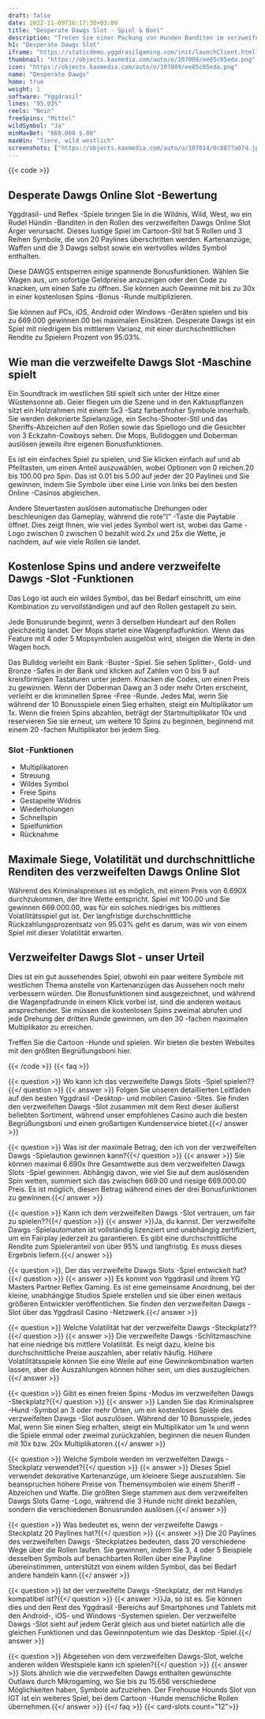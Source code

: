```yaml
---
draft: false
date: 2022-11-09T16:17:38+03:00
title: "Desperate Dawgs Slot - Spiel & Boni"
description: "Treten Sie einer Packung von Hunden Banditen im verzweifelten Dawgs Online Slot bei. Lesen Sie unsere Rezension, um herauszufinden, wie es funktioniert und wo Sie den besten Casino -Bonus finden können."
h1: "Desperate Dawgs Slot"
iframe: "https://staticdemo.yggdrasilgaming.com/init/launchClient.html?gameid=1036&lang=en&currency=EUR&org=Demo&key=&fullscreen=yes"
thumbnail: "https://objects.kaxmedia.com/auto/o/107009/ee05c05eda.png"
icon: "https://objects.kaxmedia.com/auto/o/107009/ee05c05eda.png"
name: "Desperate Dawgs"
home: true
weight: 1
software: "Yggdrasil"
lines: "95.03%"
reels: "Nein"
freeSpins: "Mittel"
wildSymbol: "Ja"
minMaxBet: "669.000 $.00"
maxWin: "Tiere, wild westlich"
screenshots: ["https://objects.kaxmedia.com/auto/o/107014/0c8877a07d.jpeg"]
---
```


{{< code >}}<h2>Desperate Dawgs Online Slot -Bewertung</h2><p>Yggdrasil- und Reflex -Spiele bringen Sie in die Wildnis, Wild, West, wo ein Rudel Hündin -Banditen in den Rollen des verzweifelten Dawgs Online Slot Ärger verursacht. Dieses lustige Spiel im Cartoon-Stil hat 5 Rollen und 3 Reihen Symbole, die von 20 Paylines überschritten werden. Kartenanzüge, Waffen und die 3 Dawgs selbst sowie ein wertvolles wildes Symbol enthalten.</p><p>Diese DAWGS entsperren einige spannende Bonusfunktionen. Wählen Sie Wagen aus, um sofortige Geldpreise anzuzeigen oder den Code zu knacken, um einen Safe zu öffnen. Sie können auch Gewinne mit bis zu 30x in einer kostenlosen Spins -Bonus -Runde multiplizieren.</p><p>Sie können auf PCs, iOS, Android oder Windows -Geräten spielen und bis zu 669.000 gewinnen.00 bei maximalen Einsätzen. Desperate Dawgs ist ein Spiel mit niedrigem bis mittlerem Varianz, mit einer durchschnittlichen Rendite zu Spielern Prozent von 95.03%.</p><h2>Wie man die verzweifelte Dawgs Slot -Maschine spielt</h2><p>Ein Soundtrack im westlichen Stil spielt sich unter der Hitze einer Wüstensonne ab. Geier fliegen um die Szene und in den Kaktuspflanzen sitzt ein Holzrahmen mit einem 5x3 -Satz farbenfroher Symbole innerhalb. Sie werden dekorierte Spielanzüge, ein Sechs-Shooter-Stil und das Sheriffs-Abzeichen auf den Rollen sowie das Spiellogo und die Gesichter von 3 Eckzahn-Cowboys sehen. Die Mops, Bulldoggen und Doberman auslösen jeweils ihre eigenen Bonusfunktionen.</p><p>Es ist ein einfaches Spiel zu spielen, und Sie klicken einfach auf und ab Pfeiltasten, um einen Anteil auszuwählen, wobei Optionen von 0 reichen.20 bis 100.00 pro Spin. Das ist 0.01 bis 5.00 auf jeder der 20 Paylines und Sie gewinnen, indem Sie Symbole über eine Linie von links bei den besten Online -Casinos abgleichen.</p><p>Andere Steuertasten auslösen automatische Drehungen oder beschleunigen das Gameplay, während die rote"I" -Taste die Paytable öffnet. Dies zeigt Ihnen, wie viel jedes Symbol wert ist, wobei das Game -Logo zwischen 0 zwischen 0 bezahlt wird.2x und 25x die Wette, je nachdem, auf wie viele Rollen sie landet.</p><h2>Kostenlose Spins und andere verzweifelte Dawgs -Slot -Funktionen</h2><p>Das Logo ist auch ein wildes Symbol, das bei Bedarf einschritt, um eine Kombination zu vervollständigen und auf den Rollen gestapelt zu sein.</p><p>Jede Bonusrunde beginnt, wenn 3 derselben Hundeart auf den Rollen gleichzeitig landet. Der Mops startet eine Wagenpfadfunktion. Wenn das Feature mit 4 oder 5 Mopsymbolen ausgelöst wird, steigen die Werte in den Wagen hoch.</p><p>Das Bulldog verleiht ein Bank -Buster -Spiel. Sie sehen Splitter-, Gold- und Bronze -Safes in der Bank und klicken auf Zahlen von 0 bis 9 auf kreisförmigen Tastaturen unter jedem. Knacken die Codes, um einen Preis zu gewinnen. Wenn der Doberman Dawg an 3 oder mehr Orten erscheint, verleiht er die kriminellen Spree -Free -Runde. Jedes Mal, wenn Sie während der 10 Bonusspiele einen Sieg erhalten, steigt ein Multiplikator um 1x. Wenn die freien Spins abzahlen, beträgt der Startmultiplikator 10x und reservieren Sie sie erneut, um weitere 10 Spins zu beginnen, beginnend mit einem 20 -fachen Multiplikator bei jedem Sieg.</p><h3>
Slot -Funktionen</h3><ul>
<li></span>
Multiplikatoren</li>
<li></span>
Streuung</li>
<li></span>
Wildes Symbol</li>
<li></span>
Freie Spins</li>
<li></span>
Gestapelte Wildnis</li>
<li></span>
Wiederholungen</li>
<li></span>
Schnellspin</li>
<li></span>
Spielfunktion</li>
<li></span>
Rücknahme</li></ul><h2>Maximale Siege, Volatilität und durchschnittliche Renditen des verzweifelten Dawgs Online Slot</h2><p>Während des Kriminalspreises ist es möglich, mit einem Preis von 6.690X durchzukommen, der Ihre Wette entspricht. Spiel mit 100.00 und Sie gewinnen 669.000.00, was für ein solches niedriges bis mittleres Volatilitätsspiel gut ist. Der langfristige durchschnittliche Rückzahlungsprozentsatz von 95.03% geht es darum, was wir von einem Spiel mit dieser Volatilität erwarten.</p><h2>Verzweifelter Dawgs Slot - unser Urteil</h2><p>Dies ist ein gut aussehendes Spiel, obwohl ein paar weitere Symbole mit westlichen Thema anstelle von Kartenanzügen das Aussehen noch mehr verbessern würden. Die Bonusfunktionen sind ausgezeichnet, und während die Wagenpfadrunde in einem Klick vorbei ist, sind die anderen weitaus ansprechender. Sie müssen die kostenlosen Spins zweimal abrufen und jede Drehung der dritten Runde gewinnen, um den 30 -fachen maximalen Multiplikator zu erreichen.</p><p>Treffen Sie die Cartoon -Hunde und spielen. Wir bieten die besten Websites mit den größten Begrüßungsboni hier.</p>
{{< /code >}}
{{< faq >}}

{{< question >}} Wo kann ich das verzweifelte Dawgs Slots -Spiel spielen??{{</ question >}}
{{< answer >}} Folgen Sie unseren detaillierten Leitfäden auf den besten Yggdrasil -Desktop- und mobilen Casino -Sites. Sie finden den verzweifelten Dawgs -Slot zusammen mit dem Rest dieser äußerst beliebten Sortiment, während unser empfohlenes Casino auch die besten Begrüßungsboni und einen großartigen Kundenservice bietet.{{</ answer >}}

{{< question >}} Was ist der maximale Betrag, den ich von der verzweifelten Dawgs -Spielaution gewinnen kann?{{</ question >}}
{{< answer >}} Sie können maximal 6.690x Ihre Gesamtwette aus dem verzweifelten Dawgs Slots -Spiel gewinnen. Abhängig davon, wie viel Sie auf dem auslösenden Spin wetten, summiert sich das zwischen 669.00 und riesige 669.000.00 Preis. Es ist möglich, diesen Betrag während eines der drei Bonusfunktionen zu gewinnen.{{</ answer >}}

{{< question >}} Kann ich dem verzweifelten Dawgs -Slot vertrauen, um fair zu spielen??{{</ question >}}
{{< answer >}}Ja, du kannst. Der verzweifelte Dawgs -Spielautomaten ist vollständig lizenziert und unabhängig zertifiziert, um ein Fairplay jederzeit zu garantieren. Es gibt eine durchschnittliche Rendite zum Spieleranteil von über 95% und langfristig. Es muss dieses Ergebnis liefern.{{</ answer >}}

{{< question >}}, Der das verzweifelte Dawgs Slots -Spiel entwickelt hat?{{</ question >}}
{{< answer >}} Es kommt von Yggdrasil und ihrem YG Masters Partner Reflex Gaming. Es ist eine gemeinsame Anordnung, bei der kleine, unabhängige Studios Spiele erstellen und sie über einen weitaus größeren Entwickler veröffentlichen. Sie finden den verzweifelten Dawgs -Slot über das Yggdrasil Casino -Netzwerk.{{</ answer >}}

{{< question >}} Welche Volatilität hat der verzweifelte Dawgs -Steckplatz??{{</ question >}}
{{< answer >}} Die verzweifelte Dawgs -Schlitzmaschine hat eine niedrige bis mittlere Volatilität. Es neigt dazu, kleine bis durchschnittliche Preise auszahlen, aber relativ häufig. Höhere Volatilitätsspiele können Sie eine Weile auf eine Gewinnkombination warten lassen, aber die Auszahlungen können höher sein, um dies auszugleichen.{{</ answer >}}

{{< question >}} Gibt es einen freien Spins -Modus im verzweifelten Dawgs -Steckplatz?{{</ question >}}
{{< answer >}} Landen Sie das Kriminalspree -Hund -Symbol an 3 oder mehr Orten, um ein kostenloses Spiele des verzweifelten Dawgs -Slot auszulösen. Während der 10 Bonusspiele, jedes Mal, wenn Sie einen Sieg erhalten, steigt ein Multiplikator um 1x und wenn die Spiele einmal oder zweimal zurückzahlen, beginnen die neuen Runden mit 10x bzw. 20x Multiplikatoren.{{</ answer >}}

{{< question >}} Welche Symbole werden im verzweifelten Dawgs -Steckplatz verwendet?{{</ question >}}
{{< answer >}} Dieses Spiel verwendet dekorative Kartenanzüge, um kleinere Siege auszuzahlen. Sie beanspruchen höhere Preise von Themensymbolen wie einem Sheriff -Abzeichen und Waffe. Die größten Siege stammen aus dem verzweifelten Dawgs Slots Game -Logo, während die 3 Hunde nicht direkt bezahlen, sondern die verschiedenen Bonusrunden auslösen.{{</ answer >}}

{{< question >}} Was bedeutet es, wenn der verzweifelte Dawgs -Steckplatz 20 Paylines hat?{{</ question >}}
{{< answer >}} Die 20 Paylines des verzweifelten Dawgs -Steckplatzes bedeuten, dass 20 verschiedene Wege über die Rollen laufen. Sie gewinnen, indem Sie 3, 4 oder 5 Beispiele desselben Symbols auf benachbarten Rollen über eine Payline übereinstimmen, unterstützt von einem wilden Symbol, das bei Bedarf andere handeln kann.{{</ answer >}}

{{< question >}} Ist der verzweifelte Dawgs -Steckplatz, der mit Handys kompatibel ist?{{</ question >}}
{{< answer >}}Ja, so ist es. Sie können dies und den Rest des Yggdrasil -Bereichs auf Smartphones und Tablets mit den Android-, iOS- und Windows -Systemen spielen. Der verzweifelte Dawgs -Slot sieht auf jedem Gerät gleich aus und bietet natürlich alle die gleichen Funktionen und das Gewinnpotentum wie das Desktop -Spiel.{{</ answer >}}

{{< question >}} Abgesehen von dem verzweifelten Dawgs-Slot, welche anderen wilden Westspiele kann ich spielen?{{</ question >}}
{{< answer >}} Slots ähnlich wie die verzweifelten Dawgs enthalten gewünschte Outlaws durch Mikrogaming, wo Sie bis zu 15.656 verschiedene Möglichkeiten haben, Symbole aufzuziehen. Der Firehouse Hounds Slot von IGT ist ein weiteres Spiel, bei dem Cartoon -Hunde menschliche Rollen übernehmen.{{</ answer >}}
{{</ faq >}}
{{< card-slots count="12">}}